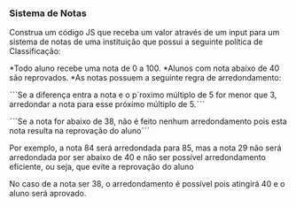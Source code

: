 <h3>Sistema de Notas</h3>

<p>Construa um código JS que receba um valor através de um input para um sistema de notas de uma instituição que possui a seguinte política de Classificação:</p>
*Todo aluno recebe uma nota de 0 a 100.
*Alunos com nota abaixo de 40 são reprovados.
*As notas possuem a seguinte regra de arredondamento:

ˋˋˋSe a diferença entra a nota e o p´roximo múltiplo de 5 for menor que 3, arredondar a nota para esse próximo múltiplo de 5.ˋˋˋ

ˋˋˋSe a nota for abaixo de 38, não é feito nenhum arredondamento pois esta nota resulta na reprovação do alunoˋˋˋ

<p>Por exemplo, a nota 84 será arredondada para 85, mas a nota 29 não será arredondada por ser abaixo de 40 e não ser possível arredondamento eficiente, ou seja, que evite a reprovação do aluno</p>
<p>No caso de a nota ser 38, o arredondamento é possível pois atingirá 40 e o aluno será aprovado.</p>
